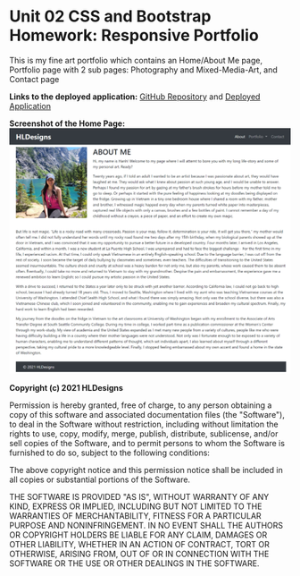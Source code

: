 # Unit 02 CSS and Bootstrap Homework: Responsive Portfolio
This is my fine art portfolio which contains an Home/About Me page, Portfolio page with 2 sub pages: Photography and Mixed-Media-Art, and Contact page

**Links to the deployed application:**
[GitHub Repository](https://github.com/hanhle1989/Bootstrap-Portfolio)
and [Deployed Application](https://hanhle1989.github.io/Bootstrap-Portfolio/index.html)



**Screenshot of the Home Page:**
![code refactor demo](./images/screenshot.jpg)

**Copyright (c) 2021 HLDesigns**

Permission is hereby granted, free of charge, to any person obtaining a copy of this software and associated documentation files (the "Software"), to deal in the Software without restriction, including without limitation the rights to use, copy, modify, merge, publish, distribute, sublicense, and/or sell copies of the Software, and to permit persons to whom the Software is furnished to do so, subject to the following conditions:

The above copyright notice and this permission notice shall be included in all copies or substantial portions of the Software.

THE SOFTWARE IS PROVIDED "AS IS", WITHOUT WARRANTY OF ANY KIND, EXPRESS OR IMPLIED, INCLUDING BUT NOT LIMITED TO THE WARRANTIES OF MERCHANTABILITY, FITNESS FOR A PARTICULAR PURPOSE AND NONINFRINGEMENT. IN NO EVENT SHALL THE AUTHORS OR COPYRIGHT HOLDERS BE LIABLE FOR ANY CLAIM, DAMAGES OR OTHER LIABILITY, WHETHER IN AN ACTION OF CONTRACT, TORT OR OTHERWISE, ARISING FROM, OUT OF OR IN CONNECTION WITH THE SOFTWARE OR THE USE OR OTHER DEALINGS IN THE SOFTWARE.
